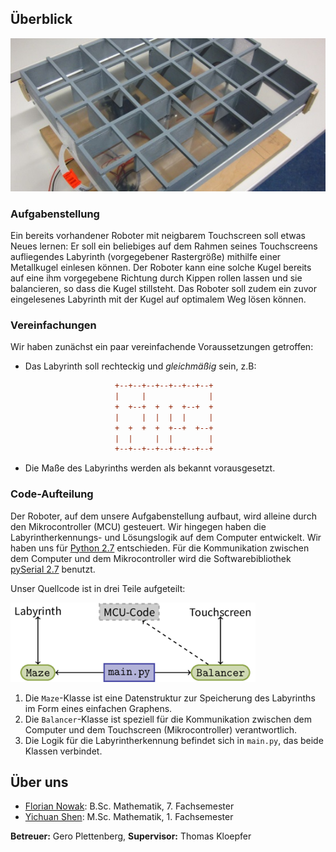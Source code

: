 Überblick
---------

![Roboter](resources/robot.jpg)

### Aufgabenstellung

Ein bereits vorhandener Roboter mit neigbarem Touchscreen soll etwas Neues lernen: Er soll ein beliebiges auf dem Rahmen seines Touchscreens aufliegendes Labyrinth (vorgegebener Rastergröße) mithilfe einer Metallkugel einlesen können. Der Roboter kann eine solche Kugel bereits auf eine ihm vorgegebene Richtung durch Kippen rollen lassen und sie balancieren, so dass die Kugel stillsteht. Das Roboter soll zudem ein zuvor eingelesenes Labyrinth mit der Kugel auf optimalem Weg lösen können.

### Vereinfachungen

Wir haben zunächst ein paar vereinfachende Voraussetzungen getroffen:

- Das Labyrinth soll rechteckig und *gleichmäßig* sein, z.B:

  ```ini
                      +--+--+--+--+--+--+--+
                      |     |              |
                      +  +--+  +  +  +--+  +
                      |     |  |  |  |     |
                      +  +  +  +  +--+  +--+
                      |  |     |  |        |
                      +--+--+--+--+--+--+--+
  ```
- Die Maße des Labyrinths werden als bekannt vorausgesetzt.

### Code-Aufteilung

Der Roboter, auf dem unsere Aufgabenstellung aufbaut, wird alleine durch den Mikrocontroller (MCU) gesteuert. Wir hingegen haben die Labyrintherkennungs- und Lösungslogik auf dem Computer entwickelt. Wir haben uns für [Python 2.7](http://python.org) entschieden. Für die Kommunikation zwischen dem Computer und dem Mikrocontroller wird die Softwarebibliothek [pySerial 2.7](http://pyserial.sourceforge.net/) benutzt.

Unser Quellcode ist in drei Teile aufgeteilt:

![Code-Aufteilung](resources/code.png)

1. Die `Maze`-Klasse ist eine Datenstruktur zur Speicherung des Labyrinths im Form eines einfachen Graphens.
2. Die `Balancer`-Klasse ist speziell für die Kommunikation zwischen dem Computer und dem Touchscreen (Mikrocontroller) verantwortlich.
3. Die Logik für die Labyrintherkennung befindet sich in `main.py`, das beide Klassen verbindet.

Über uns
--------

* [Florian Nowak](https://github.com/flo7210): B.Sc. Mathematik, 7. Fachsemester
* [Yichuan Shen](https://github.com/yishn): M.Sc. Mathematik, 1. Fachsemester

**Betreuer:** Gero Plettenberg, **Supervisor:** Thomas Kloepfer